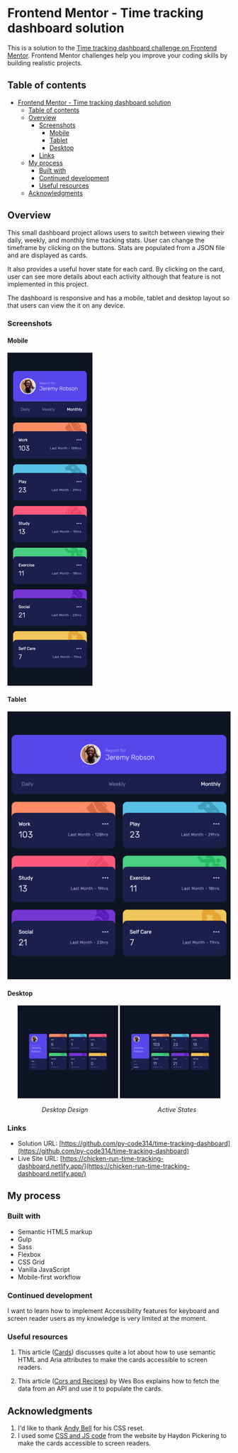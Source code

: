 # Frontend Mentor - Time tracking dashboard solution

This is a solution to the [Time tracking dashboard challenge on Frontend Mentor](https://www.frontendmentor.io/challenges/time-tracking-dashboard-UIQ7167Jw). Frontend Mentor challenges help you improve your coding skills by building realistic projects.

## Table of contents

- [Frontend Mentor - Time tracking dashboard solution](#frontend-mentor---time-tracking-dashboard-solution)
  - [Table of contents](#table-of-contents)
  - [Overview](#overview)
    - [Screenshots](#screenshots)
      - [Mobile](#mobile)
      - [Tablet](#tablet)
      - [Desktop](#desktop)
    - [Links](#links)
  - [My process](#my-process)
    - [Built with](#built-with)
    - [Continued development](#continued-development)
    - [Useful resources](#useful-resources)
  - [Acknowledgments](#acknowledgments)

## Overview

This small dashboard project allows users to switch between viewing their daily, weekly, and monthly time tracking stats. User can change the timeframe by clicking on the buttons. Stats are populated from a JSON file and are displayed as cards. 

It also provides a useful hover state for each card. By clicking on the card, user can see more details about each activity although that feature is not implemented in this project.

The dashboard is responsive and has a mobile, tablet and desktop layout so that users can view the it on any device.


### Screenshots

#### Mobile

![Mobile Design](./images/screenshots/screenshot-mobile-design.png)

#### Tablet 

![Tablet Design](./images/screenshots/screenshot-tablet-design.png)

#### Desktop 

<p align="center">
  <img src="./images/screenshots/screenshot-desktop-design.png" width="45%" />
  <img src="./images/screenshots/screenshot-active-states.png" width="45%" />
</p>
<p align="center">
  <em>Desktop Design</em>&nbsp;&nbsp;&nbsp;&nbsp;&nbsp;&nbsp;&nbsp;&nbsp;&nbsp;&nbsp;&nbsp;&nbsp;&nbsp;&nbsp;&nbsp;&nbsp;&nbsp;&nbsp;&nbsp;&nbsp;&nbsp;&nbsp;&nbsp;&nbsp;&nbsp;&nbsp;&nbsp;&nbsp;&nbsp;&nbsp;&nbsp;&nbsp;&nbsp;&nbsp;&nbsp;&nbsp;&nbsp;&nbsp;&nbsp;&nbsp;<em>Active States</em>
</p>


### Links

- Solution URL: [https://github.com/py-code314/time-tracking-dashboard](https://github.com/py-code314/time-tracking-dashboard)
- Live Site URL: [https://chicken-run-time-tracking-dashboard.netlify.app/](https://chicken-run-time-tracking-dashboard.netlify.app/)


## My process

### Built with

- Semantic HTML5 markup
- Gulp
- Sass
- Flexbox
- CSS Grid
- Vanilla JavaScript
- Mobile-first workflow


### Continued development

I want to learn how to implement Accessibility features for keyboard and screen reader users as my knowledge is very limited at the moment.


### Useful resources

1. This article ([Cards](https://inclusive-components.design/cards/)) discusses quite a lot about how to use semantic HTML and Aria attributes to make the cards accessible to screen readers.

2. This article ([Cors and Recipes](https://wesbos.com/javascript/13-ajax-and-fetching-data/75-cors-and-recipes)) by Wes Bos explains how to fetch the data from an API and use it to populate the cards.



## Acknowledgments

1. I'd like to thank [Andy Bell](https://piccalil.li/blog/a-more-modern-css-reset/) for his CSS reset.
2. I used some [CSS and JS code](https://inclusive-components.design/cards/) from the website by Haydon Pickering to make the cards accessible to screen readers.
